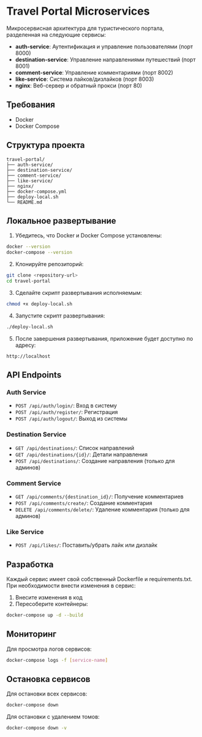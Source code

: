 # Travel Portal Microservices

Микросервисная архитектура для туристического портала, разделенная на следующие сервисы:

- **auth-service**: Аутентификация и управление пользователями (порт 8000)
- **destination-service**: Управление направлениями путешествий (порт 8001)
- **comment-service**: Управление комментариями (порт 8002)
- **like-service**: Система лайков/дизлайков (порт 8003)
- **nginx**: Веб-сервер и обратный прокси (порт 80)

## Требования

- Docker
- Docker Compose

## Структура проекта

```
travel-portal/
├── auth-service/
├── destination-service/
├── comment-service/
├── like-service/
├── nginx/
├── docker-compose.yml
├── deploy-local.sh
└── README.md
```

## Локальное развертывание

1. Убедитесь, что Docker и Docker Compose установлены:
```bash
docker --version
docker-compose --version
```

2. Клонируйте репозиторий:
```bash
git clone <repository-url>
cd travel-portal
```

3. Сделайте скрипт развертывания исполняемым:
```bash
chmod +x deploy-local.sh
```

4. Запустите скрипт развертывания:
```bash
./deploy-local.sh
```

5. После завершения развертывания, приложение будет доступно по адресу:
```
http://localhost
```

## API Endpoints

### Auth Service
- `POST /api/auth/login/`: Вход в систему
- `POST /api/auth/register/`: Регистрация
- `POST /api/auth/logout/`: Выход из системы

### Destination Service
- `GET /api/destinations/`: Список направлений
- `GET /api/destinations/{id}/`: Детали направления
- `POST /api/destinations/`: Создание направления (только для админов)

### Comment Service
- `GET /api/comments/{destination_id}/`: Получение комментариев
- `POST /api/comments/create/`: Создание комментария
- `DELETE /api/comments/delete/`: Удаление комментария (только для админов)

### Like Service
- `POST /api/likes/`: Поставить/убрать лайк или дизлайк

## Разработка

Каждый сервис имеет свой собственный Dockerfile и requirements.txt. При необходимости внести изменения в сервис:

1. Внесите изменения в код
2. Пересоберите контейнеры:
```bash
docker-compose up -d --build
```

## Мониторинг

Для просмотра логов сервисов:
```bash
docker-compose logs -f [service-name]
```

## Остановка сервисов

Для остановки всех сервисов:
```bash
docker-compose down
```

Для остановки с удалением томов:
```bash
docker-compose down -v
``` 
